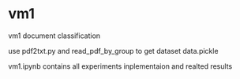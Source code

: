 # vm1
vm1 document classification

use pdf2txt.py and read_pdf_by_group to get dataset data.pickle

vm1.ipynb contains all experiments inplementaion and realted results

